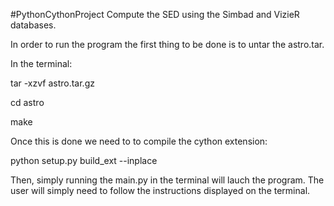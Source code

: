#PythonCythonProject
Compute the SED using the Simbad and VizieR databases. 

In order to run the program the first thing to be done is to untar the astro.tar.

In the terminal:

tar -xzvf astro.tar.gz

cd astro

make

Once this is done we need to to compile the cython extension:

python setup.py build_ext --inplace

Then, simply running the main.py in the terminal will lauch the program.
The user will simply need to follow the instructions displayed on the terminal.
